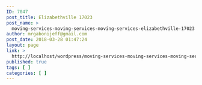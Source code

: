 ```yaml
---
ID: 7047
post_title: Elizabethville 17023
post_name: >
  moving-services-moving-services-moving-services-elizabethville-17023
author: mrgabonijeff@gmail.com
post_date: 2018-03-28 01:47:24
layout: page
link: >
  http://localhost/wordpress/moving-services-moving-services-moving-services-elizabethville-17023/
published: true
tags: [ ]
categories: [ ]
---
```

